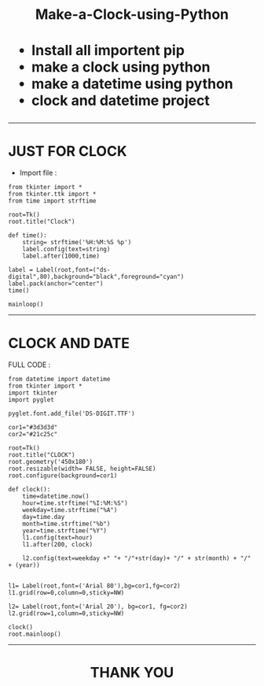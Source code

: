 <h1 align="center"> Make-a-Clock-using-Python<h1>

- Install all importent pip
- make a clock using python
- make a datetime using python
- clock and datetime project
---
<h1> JUST FOR CLOCK </h1>

- Import file :

```
from tkinter import *
from tkinter.ttk import *
from time import strftime
```
```
root=Tk()
root.title("Clock")

def time():
    string= strftime('%H:%M:%S %p')
    label.config(text=string)
    label.after(1000,time)

label = Label(root,font=("ds-digital",80),background="black",foreground="cyan")
label.pack(anchor="center")
time()

mainloop()
```
---
<h1> CLOCK AND DATE </h1>

FULL CODE :

```
from datetime import datetime
from tkinter import *
import tkinter 
import pyglet

pyglet.font.add_file('DS-DIGIT.TTF')

cor1="#3d3d3d"
cor2="#21c25c"

root=Tk()
root.title("CLOCK")
root.geometry('450x180')
root.resizable(width= FALSE, height=FALSE)
root.configure(background=cor1)

def clock():
    time=datetime.now()
    hour=time.strftime("%I:%M:%S")
    weekday=time.strftime("%A")
    day=time.day
    month=time.strftime("%b")
    year=time.strftime("%Y")
    l1.config(text=hour)
    l1.after(200, clock)

    l2.config(text=weekday +" "+ "/"+str(day)+ "/" + str(month) + "/" + (year))


l1= Label(root,font=('Arial 80'),bg=cor1,fg=cor2)
l1.grid(row=0,column=0,sticky=NW)

l2= Label(root,font=('Arial 20'), bg=cor1, fg=cor2)
l2.grid(row=1,column=0,sticky=NW)

clock()
root.mainloop()
```
---
<h1 align="center">THANK YOU </h1>
